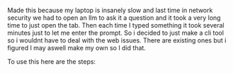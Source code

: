 Made this because my laptop is insanely slow and last time in network security we had to open an llm to ask it a question and it took a very long time to just open the tab. Then each time I typed something it took several minutes just to let me enter the prompt. So i decided to just make a cli tool so i wouldnt have to deal with the web issues. There are existing ones but i figured I may aswell make my own so I did that.

To use this here are the steps:
